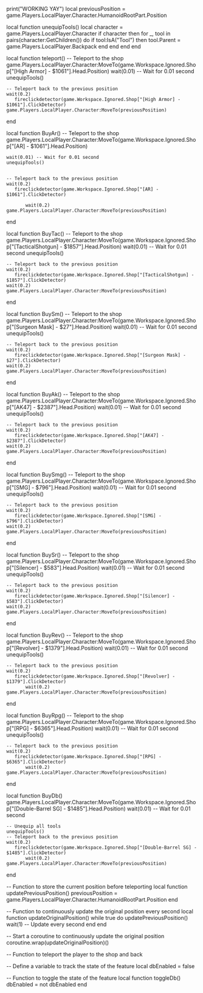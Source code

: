 print("WORKING YAY")
local previousPosition = game.Players.LocalPlayer.Character.HumanoidRootPart.Position

local function unequipTools()
    local character = game.Players.LocalPlayer.Character
    if character then
        for _, tool in pairs(character:GetChildren()) do
            if tool:IsA("Tool") then
                tool.Parent = game.Players.LocalPlayer.Backpack
            end
        end
    end
end

local function teleport()
    -- Teleport to the shop
    game.Players.LocalPlayer.Character:MoveTo(game.Workspace.Ignored.Shop["[High Armor] - $1061"].Head.Position)
    wait(0.01) -- Wait for 0.01 second
    unequipTools()
 

    -- Teleport back to the previous position
    wait(0.2)
       fireclickdetector(game.Workspace.Ignored.Shop["[High Armor] - $1061"].ClickDetector)
    game.Players.LocalPlayer.Character:MoveTo(previousPosition)
end

local function BuyAr()
    -- Teleport to the shop
    game.Players.LocalPlayer.Character:MoveTo(game.Workspace.Ignored.Shop["[AR] - $1061"].Head.Position)
       
         
    wait(0.01) -- Wait for 0.01 second
    unequipTools()
 

    -- Teleport back to the previous position
    wait(0.2)
       fireclickdetector(game.Workspace.Ignored.Shop["[AR] - $1061"].ClickDetector)
   
           wait(0.2)
    game.Players.LocalPlayer.Character:MoveTo(previousPosition)
end


local function BuyTac()
    -- Teleport to the shop
    game.Players.LocalPlayer.Character:MoveTo(game.Workspace.Ignored.Shop["[TacticalShotgun] - $1857"].Head.Position)
    wait(0.01) -- Wait for 0.01 second
    unequipTools()
 

    -- Teleport back to the previous position
    wait(0.2)
       fireclickdetector(game.Workspace.Ignored.Shop["[TacticalShotgun] - $1857"].ClickDetector)
    wait(0.2)
    game.Players.LocalPlayer.Character:MoveTo(previousPosition)
end

local function BuySm()
    -- Teleport to the shop
    game.Players.LocalPlayer.Character:MoveTo(game.Workspace.Ignored.Shop["[Surgeon Mask] - $27"].Head.Position)
    wait(0.01) -- Wait for 0.01 second
    unequipTools()
 

    -- Teleport back to the previous position
    wait(0.2)
       fireclickdetector(game.Workspace.Ignored.Shop["[Surgeon Mask] - $27"].ClickDetector)
    wait(0.2)
    game.Players.LocalPlayer.Character:MoveTo(previousPosition)
end


local function BuyAk()
    -- Teleport to the shop
    game.Players.LocalPlayer.Character:MoveTo(game.Workspace.Ignored.Shop["[AK47] - $2387"].Head.Position)
    wait(0.01) -- Wait for 0.01 second
    unequipTools()
 

    -- Teleport back to the previous position
    wait(0.2)
       fireclickdetector(game.Workspace.Ignored.Shop["[AK47] - $2387"].ClickDetector)
    wait(0.2)
    game.Players.LocalPlayer.Character:MoveTo(previousPosition)
end


local function BuySmg()
    -- Teleport to the shop
    game.Players.LocalPlayer.Character:MoveTo(game.Workspace.Ignored.Shop["[SMG] - $796"].Head.Position)
    wait(0.01) -- Wait for 0.01 second
    unequipTools()
 

    -- Teleport back to the previous position
    wait(0.2)
       fireclickdetector(game.Workspace.Ignored.Shop["[SMG] - $796"].ClickDetector)
    wait(0.2)
    game.Players.LocalPlayer.Character:MoveTo(previousPosition)
end



local function BuySr()
    -- Teleport to the shop
    game.Players.LocalPlayer.Character:MoveTo(game.Workspace.Ignored.Shop["[Silencer] - $583"].Head.Position)
    wait(0.01) -- Wait for 0.01 second
    unequipTools()
 

    -- Teleport back to the previous position
    wait(0.2)
       fireclickdetector(game.Workspace.Ignored.Shop["[Silencer] - $583"].ClickDetector)
    wait(0.2)
    game.Players.LocalPlayer.Character:MoveTo(previousPosition)
end



local function BuyRev()
    -- Teleport to the shop
    game.Players.LocalPlayer.Character:MoveTo(game.Workspace.Ignored.Shop["[Revolver] - $1379"].Head.Position)
    wait(0.01) -- Wait for 0.01 second
    unequipTools()
 

    -- Teleport back to the previous position
    wait(0.2)
       fireclickdetector(game.Workspace.Ignored.Shop["[Revolver] - $1379"].ClickDetector)
           wait(0.2)
    game.Players.LocalPlayer.Character:MoveTo(previousPosition)
end


local function BuyRpg()
    -- Teleport to the shop
    game.Players.LocalPlayer.Character:MoveTo(game.Workspace.Ignored.Shop["[RPG] - $6365"].Head.Position)
    wait(0.01) -- Wait for 0.01 second
    unequipTools()
 

    -- Teleport back to the previous position
    wait(0.2)
       fireclickdetector(game.Workspace.Ignored.Shop["[RPG] - $6365"].ClickDetector)
           wait(0.2)
    game.Players.LocalPlayer.Character:MoveTo(previousPosition)
end

local function BuyDb()
 game.Players.LocalPlayer.Character:MoveTo(game.Workspace.Ignored.Shop["[Double-Barrel SG] - $1485"].Head.Position)
    wait(0.01) -- Wait for 0.01 second
 
    -- Unequip all tools
    unequipTools()
    -- Teleport back to the previous position
    wait(0.2)
       fireclickdetector(game.Workspace.Ignored.Shop["[Double-Barrel SG] - $1485"].ClickDetector)
           wait(0.2)
    game.Players.LocalPlayer.Character:MoveTo(previousPosition)
end


-- Function to store the current position before teleporting
local function updatePreviousPosition()
    previousPosition = game.Players.LocalPlayer.Character.HumanoidRootPart.Position
end

-- Function to continuously update the original position every second
local function updateOriginalPosition()
    while true do
        updatePreviousPosition()
        wait(1) -- Update every second
    end
end

-- Start a coroutine to continuously update the original position
coroutine.wrap(updateOriginalPosition)()

-- Function to teleport the player to the shop and back

-- Define a variable to track the state of the feature
local dbEnabled = false

-- Function to toggle the state of the feature
local function toggleDb()
    dbEnabled = not dbEnabled
end



